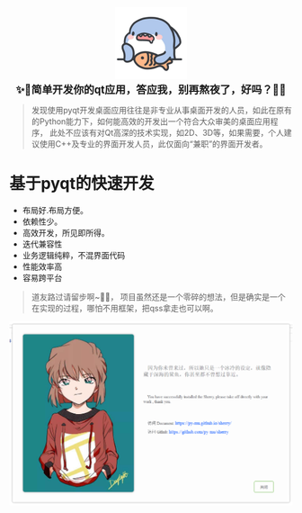 
<div style="text-align: center"><img src="docs/img/icon.png" alt="sherry"></div>

<div style="text-align: center;font-size: 14pt; font-weight: bold;">✨👀简单开发你的qt应用，答应我，别再熬夜了，好吗？👀✨</div>


>发现使用pyqt开发桌面应用往往是非专业从事桌面开发的人员，如此在原有的Python能力下，如何能高效的开发出一个符合大众审美的桌面应用程序， 
此处不应该有对Qt高深的技术实现，如2D、3D等，如果需要，个人建议使用C++及专业的界面开发人员，此仅面向“兼职”的界面开发者。

# 基于pyqt的快速开发

- 布局好.布局方便。
- 依赖性少。
- 高效开发，所见即所得。
- 迭代兼容性
- 业务逻辑纯粹，不混界面代码
- 性能效率高
- 容易跨平台


> 道友路过请留步啊~🧧🧧， 项目虽然还是一个零碎的想法，但是确实是一个在实现的过程，哪怕不用框架，把qss拿走也可以啊。


![welcome](docs/img/welcome.png)

